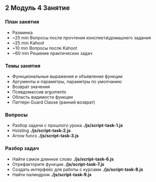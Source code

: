 ## 2 Модуль 4 Занятие

### План занятия

- Разминка
- ~25 min Вопросы после прочтения конспекта\домашнего задания
- ~25 min Kahoot
- ~10 min Вопросы после Kahoot
- ~60 min Решение практических задач

### Темы занятия

- Функциональные выражения и объявление функции
- Аргументы и параметры, параметры по умолчанию
- Возврат значения
- Псевдомассив arguments
- Область видимости функции
- Паттерн Guard Clause (ранний возврат)

### Вопросы

- Разбор задачи с прошлого урока **./js/script-task-1.js**
- Hoisting **./js/script-task-2.js**
- Arrow funcs **./js/script-task-3.js**

### Разбор задач

- Найти самое длинное слово **./js/script-task-6.js**
- Отрефакторите функции **./js/script-task-7.js**
- Создать интерфейс для работы с курсами **./js/script-task-8.js**
- Найти палиндром **./js/script-task-9.js**
